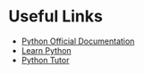 # Useful Links

- [Python Official Documentation](https://docs.python.org/3/)
- [Learn Python](https://www.learnpython.org/)
- [Python Tutor](http://pythontutor.com/)
